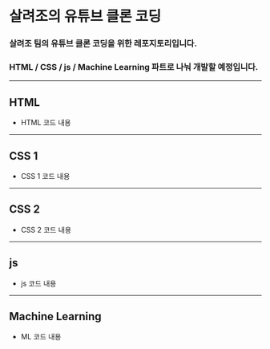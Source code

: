 # 살려조의 유튜브 클론 코딩
### 살려조 팀의 유튜브 클론 코딩을 위한 레포지토리입니다.
### HTML / CSS / js / Machine Learning 파트로 나눠 개발할 예정입니다.
* * *

## HTML 
  - HTML 코드 내용

* * *

## CSS 1
  - CSS 1 코드 내용

* * *

## CSS 2
  - CSS 2 코드 내용

* * *

## js
 - js 코드 내용

* * *
## Machine  Learning
 - ML 코드 내용

